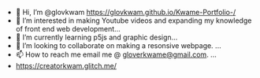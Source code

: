 - 👋 Hi, I’m @glovkwam https://glovkwam.github.io/Kwame-Portfolio-/
- 👀 I’m interested in making Youtube videos and expanding my knowledge of front end web development...
- 🌱 I’m currently learning p5js and graphic design...
- 💞️ I’m looking to collaborate on making a resonsive webpage. ...
- 📫 How to reach me email me @ gloverkwame@gmail.com. ...
- https://creatorkwam.glitch.me/

<!---
glovkwam/glovkwam is a ✨ special ✨ repository because its `README.md` (this file) appears on your GitHub profile.
You can click the Preview link to take a look at your changes.
--->
